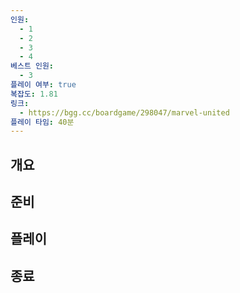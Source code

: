 ```yaml
---
인원:
  - 1
  - 2
  - 3
  - 4
베스트 인원:
  - 3
플레이 여부: true
복잡도: 1.81
링크:
  - https://bgg.cc/boardgame/298047/marvel-united
플레이 타임: 40분
---
```

## 개요
## 준비
## 플레이
## 종료